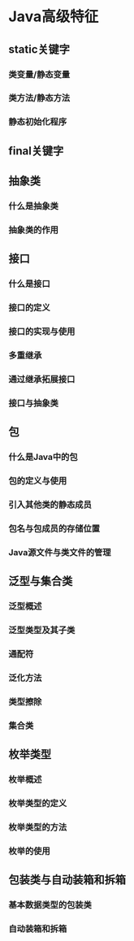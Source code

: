 # Java高级特征
## static关键字
### 类变量/静态变量
### 类方法/静态方法
### 静态初始化程序
## final关键字
## 抽象类
### 什么是抽象类
### 抽象类的作用
## 接口
### 什么是接口
### 接口的定义
### 接口的实现与使用
### 多重继承
### 通过继承拓展接口
### 接口与抽象类
## 包 
### 什么是Java中的包
### 包的定义与使用
### 引入其他类的静态成员
### 包名与包成员的存储位置
### Java源文件与类文件的管理
## 泛型与集合类
### 泛型概述
### 泛型类型及其子类
### 通配符
### 泛化方法
### 类型擦除
### 集合类
## 枚举类型
### 枚举概述
### 枚举类型的定义
### 枚举类型的方法
### 枚举的使用
## 包装类与自动装箱和拆箱
### 基本数据类型的包装类
### 自动装箱和拆箱